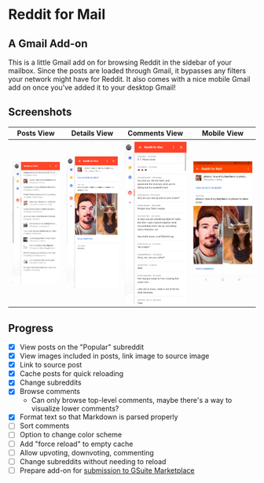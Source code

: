 # Reddit for Mail

## A Gmail Add-on

This is a little Gmail add on for browsing Reddit in the sidebar of your mailbox. Since the posts are loaded through Gmail, it bypasses any filters your network might have for Reddit. It also comes with a nice mobile Gmail add on once you've added it to your desktop Gmail!

## Screenshots

|Posts View|Details View|Comments View|Mobile View
|--|--|--|--|
|![Post View Screenshot](/img/posts.png?raw=true "Post View Screenshot")|![Details View Screenshot](/img/details.png?raw=true "Details View Screenshot")|![Comments View Screenshot](/img/comments.png?raw=true "Comments View Screenshot")|![Mobile View Screenshot](/img/mobile.jpg?raw=true "Mobile View Screenshot")|

## Progress

- [x] View posts on the "Popular" subreddit
- [x] View images included in posts, link image to source image
- [x] Link to source post
- [x] Cache posts for quick reloading
- [x] Change subreddits
- [x] Browse comments
  - Can only browse top-level comments, maybe there's a way to visualize lower comments?
- [x] Format text so that Markdown is parsed properly
- [ ] Sort comments
- [ ] Option to change color scheme
- [ ] Add "force reload" to empty cache
- [ ] Allow upvoting, downvoting, commenting
- [ ] Change subreddits without needing to reload
- [ ] Prepare add-on for [submission to GSuite Marketplace](https://developers.google.com/gsuite/add-ons/how-tos/publishing-gmail-addons)
